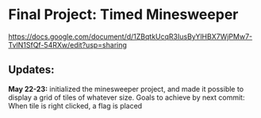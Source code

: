 # Final Project: Timed Minesweeper
https://docs.google.com/document/d/1ZBqtkUcqR3IusByYlHBX7WjPMw7-TvlN1SfQf-54RXw/edit?usp=sharing
## Updates:

**May 22-23:** initialized the minesweeper project, and made it possible to display a grid of tiles of whatever size.
Goals to achieve by next commit: When tile is right clicked, a flag is placed

